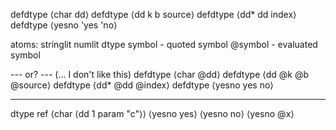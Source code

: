 defdtype ⟨char dd⟩
defdtype ⟨dd k b source⟩
defdtype ⟨dd* dd index⟩
defdtype ⟨yesno 'yes 'no⟩

atoms:
stringlit
numlit
dtype
symbol - quoted symbol
@symbol - evaluated symbol

--- or? --- (... I don't like this)
defdtype ⟨char @dd⟩
defdtype ⟨dd @k @b @source⟩
defdtype ⟨dd* @dd @index⟩
defdtype ⟨yesno yes no⟩


---

dtype ref
⟨char ⟨dd 1 param "c"⟩⟩
⟨yesno yes⟩
⟨yesno no⟩
⟨yesno @x⟩

